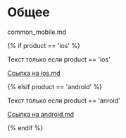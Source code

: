 # Общее

common_mobile.md

{% if  product == 'ios' %}

Текст только если product == 'ios'

[Ссылка на ios.md](ios.md)

{% elsif product == 'android' %}

Текст только если product == 'anroid'

[Ссылка на android.md](android.md)

{% endif %}